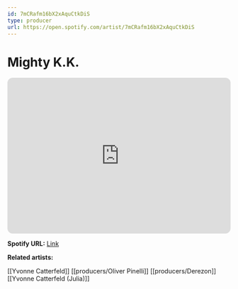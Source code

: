 ```yaml
---
id: 7mCRafm16bX2xAquCtkDiS
type: producer
url: https://open.spotify.com/artist/7mCRafm16bX2xAquCtkDiS
---
```

# Mighty K.K.

<iframe style="border-radius:12px" src="https://open.spotify.com/embed/artist/7mCRafm16bX2xAquCtkDiS" width="100%" height="352" frameBorder="0" allowfullscreen="" allow="autoplay; clipboard-write; encrypted-media; fullscreen; picture-in-picture" loading="lazy"></iframe>

**Spotify URL:** [Link](https://open.spotify.com/artist/7mCRafm16bX2xAquCtkDiS)

**Related artists:**

[[Yvonne Catterfeld]]
[[producers/Oliver Pinelli]]
[[producers/Derezon]]
[[Yvonne Catterfeld (Julia)]]
